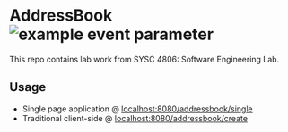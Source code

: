 # AddressBook  ![example event parameter](https://github.com/va9id/sysc4806/actions/workflows/maven.yml/badge.svg?event=push)
This repo contains lab work from SYSC 4806: Software Engineering Lab. 

## Usage
- Single page application @ [localhost:8080/addressbook/single](http://localhost:8080/addressbook/single)
- Traditional client-side @ [localhost:8080/addressbook/create](http://localhost:8080/addressbook/create)